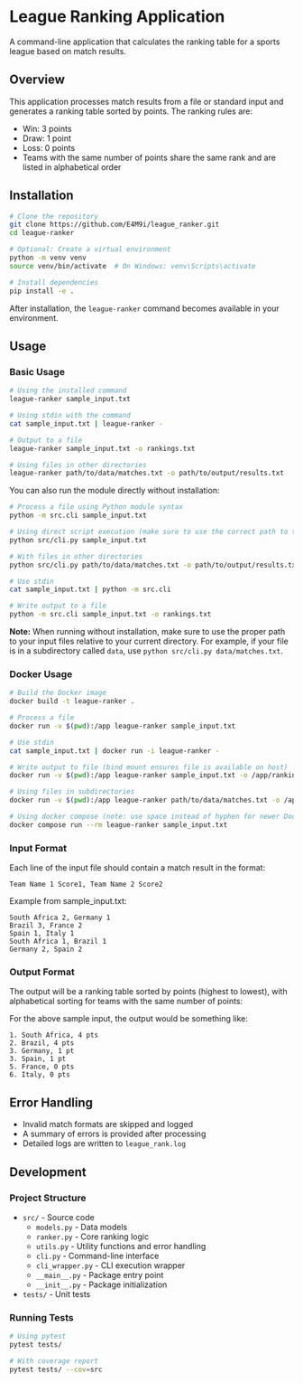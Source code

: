 # League Ranking Application

A command-line application that calculates the ranking table for a sports league based on match results.

## Overview

This application processes match results from a file or standard input and generates a ranking table sorted by points. The ranking rules are:
- Win: 3 points
- Draw: 1 point
- Loss: 0 points
- Teams with the same number of points share the same rank and are listed in alphabetical order

## Installation

```bash
# Clone the repository
git clone https://github.com/E4M9i/league_ranker.git
cd league-ranker

# Optional: Create a virtual environment
python -m venv venv
source venv/bin/activate  # On Windows: venv\Scripts\activate

# Install dependencies
pip install -e .
```

After installation, the `league-ranker` command becomes available in your environment.

## Usage

### Basic Usage

```bash
# Using the installed command
league-ranker sample_input.txt

# Using stdin with the command
cat sample_input.txt | league-ranker -

# Output to a file
league-ranker sample_input.txt -o rankings.txt

# Using files in other directories
league-ranker path/to/data/matches.txt -o path/to/output/results.txt
```

You can also run the module directly without installation:

```bash
# Process a file using Python module syntax
python -m src.cli sample_input.txt

# Using direct script execution (make sure to use the correct path to the file)
python src/cli.py sample_input.txt

# With files in other directories
python src/cli.py path/to/data/matches.txt -o path/to/output/results.txt

# Use stdin
cat sample_input.txt | python -m src.cli

# Write output to a file
python -m src.cli sample_input.txt -o rankings.txt
```

**Note:** When running without installation, make sure to use the proper path to your input files relative to your current directory. For example, if your file is in a subdirectory called `data`, use `python src/cli.py data/matches.txt`.

### Docker Usage

```bash
# Build the Docker image
docker build -t league-ranker .

# Process a file
docker run -v $(pwd):/app league-ranker sample_input.txt

# Use stdin
cat sample_input.txt | docker run -i league-ranker -

# Write output to file (bind mount ensures file is available on host)
docker run -v $(pwd):/app league-ranker sample_input.txt -o /app/rankings.txt

# Using files in subdirectories
docker run -v $(pwd):/app league-ranker path/to/data/matches.txt -o /app/path/to/output/results.txt

# Using docker compose (note: use space instead of hyphen for newer Docker versions)
docker compose run --rm league-ranker sample_input.txt
```

### Input Format

Each line of the input file should contain a match result in the format:
```
Team Name 1 Score1, Team Name 2 Score2
```

Example from sample_input.txt:
```
South Africa 2, Germany 1
Brazil 3, France 2
Spain 1, Italy 1
South Africa 1, Brazil 1
Germany 2, Spain 2
```

### Output Format

The output will be a ranking table sorted by points (highest to lowest), with alphabetical sorting for teams with the same number of points:

For the above sample input, the output would be something like:
```
1. South Africa, 4 pts
2. Brazil, 4 pts
3. Germany, 1 pt
3. Spain, 1 pt
5. France, 0 pts
6. Italy, 0 pts
```

## Error Handling

- Invalid match formats are skipped and logged
- A summary of errors is provided after processing
- Detailed logs are written to `league_rank.log`

## Development

### Project Structure

- `src/` - Source code
  - `models.py` - Data models
  - `ranker.py` - Core ranking logic
  - `utils.py` - Utility functions and error handling
  - `cli.py` - Command-line interface
  - `cli_wrapper.py` - CLI execution wrapper
  - `__main__.py` - Package entry point
  - `__init__.py` - Package initialization
- `tests/` - Unit tests

### Running Tests

```bash
# Using pytest
pytest tests/

# With coverage report
pytest tests/ --cov=src